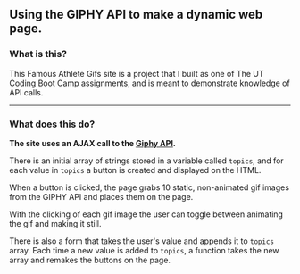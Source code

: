 
## Using the GIPHY API to make a dynamic web page.

### What is this?

This Famous Athlete Gifs site is a project that I built as one of 
The UT Coding Boot Camp assignments, and is meant to demonstrate knowledge of API calls. 

- - -
### What does this do?

**The site uses an AJAX call to the [Giphy API](https://github.com/Giphy).**

There is an initial array of strings stored in a variable called `topics`, and for each value in `topics` a button is created and displayed on the HTML. 

When a button is clicked, the page grabs 10 static, non-animated gif images from the GIPHY API and places them on the page.

With the clicking of each gif image the user can toggle between animating the gif and making it still.

There is also a form that takes the user's value and appends it to `topics` array. Each time a new value is added to `topics`, a function takes the new array and remakes the buttons on the page.
